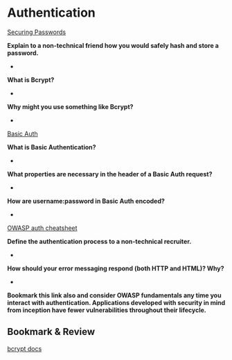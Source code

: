# Authentication

[Securing Passwords](https://thehackernews.com/2014/04/securing-passwords-with-bcrypt-hashing.html)

**Explain to a non-technical friend how you would safely hash and store a password.**

-

**What is Bcrypt?**

-

**Why might you use something like Bcrypt?**

-

[Basic Auth](https://en.wikipedia.org/wiki/Basic_access_authentication)

**What is Basic Authentication?**

-

**What properties are necessary in the header of a Basic Auth request?**

-

**How are username:password in Basic Auth encoded?**

-

[OWASP auth cheatsheet](https://www.owasp.org/index.php/Authentication_Cheat_Sheet)

**Define the authentication process to a non-technical recruiter.**

-

**How should your error messaging respond (both HTTP and HTML)? Why?**

-

**Bookmark this link also and consider OWASP fundamentals any time you interact with authentication. Applications developed with security in mind from inception have fewer vulnerabilities throughout their lifecycle.**

## Bookmark & Review

[bcrypt docs](https://www.npmjs.com/package/bcrypt)